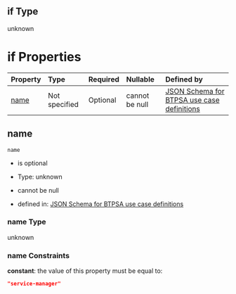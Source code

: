 ## if Type

unknown

# if Properties

| Property      | Type          | Required | Nullable       | Defined by                                                                                                                                                                                                          |
| :------------ | :------------ | :------- | :------------- | :------------------------------------------------------------------------------------------------------------------------------------------------------------------------------------------------------------------ |
| [name](#name) | Not specified | Optional | cannot be null | [JSON Schema for BTPSA use case definitions](btpsa-usecase-properties-services-items-allof-1-then-allof-105-if-properties-name.md "undefined#/properties/services/items/allOf/1/then/allOf/105/if/properties/name") |

## name



`name`

*   is optional

*   Type: unknown

*   cannot be null

*   defined in: [JSON Schema for BTPSA use case definitions](btpsa-usecase-properties-services-items-allof-1-then-allof-105-if-properties-name.md "undefined#/properties/services/items/allOf/1/then/allOf/105/if/properties/name")

### name Type

unknown

### name Constraints

**constant**: the value of this property must be equal to:

```json
"service-manager"
```
